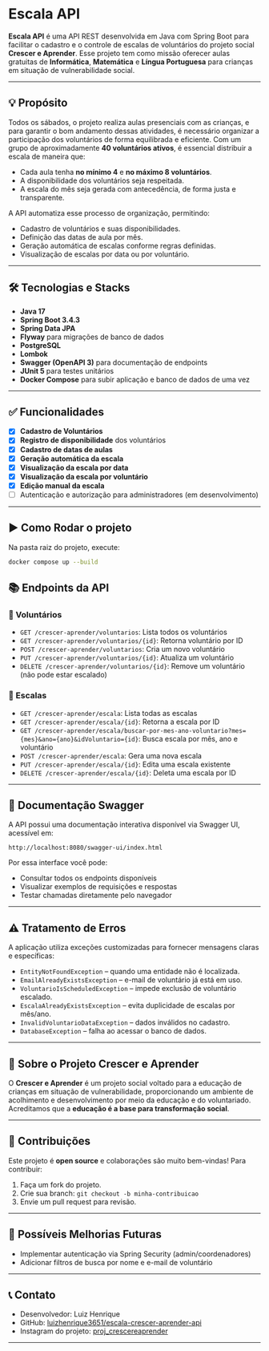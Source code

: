 
# Escala API

**Escala API** é uma API REST desenvolvida em Java com Spring Boot para facilitar o cadastro e o controle de escalas de voluntários do projeto social **Crescer e Aprender**. Esse projeto tem como missão oferecer aulas gratuitas de **Informática**, **Matemática** e **Língua Portuguesa** para crianças em situação de vulnerabilidade social.

---

## 💡 Propósito

Todos os sábados, o projeto realiza aulas presenciais com as crianças, e para garantir o bom andamento dessas atividades, é necessário organizar a participação dos voluntários de forma equilibrada e eficiente. Com um grupo de aproximadamente **40 voluntários ativos**, é essencial distribuir a escala de maneira que:

- Cada aula tenha **no mínimo 4** e **no máximo 8 voluntários**.
- A disponibilidade dos voluntários seja respeitada.
- A escala do mês seja gerada com antecedência, de forma justa e transparente.

A API automatiza esse processo de organização, permitindo:

- Cadastro de voluntários e suas disponibilidades.
- Definição das datas de aula por mês.
- Geração automática de escalas conforme regras definidas.
- Visualização de escalas por data ou por voluntário.

---

## 🛠️ Tecnologias e Stacks

- **Java 17**
- **Spring Boot 3.4.3**
- **Spring Data JPA**
- **Flyway** para migrações de banco de dados
- **PostgreSQL**
- **Lombok**
- **Swagger (OpenAPI 3)** para documentação de endpoints
- **JUnit 5** para testes unitários
- **Docker Compose** para subir aplicação e banco de dados de uma vez

---

## ✅ Funcionalidades

- [x] **Cadastro de Voluntários**
- [x] **Registro de disponibilidade** dos voluntários
- [x] **Cadastro de datas de aulas**
- [x] **Geração automática da escala**
- [x] **Visualização da escala por data**
- [x] **Visualização da escala por voluntário**
- [x] **Edição manual da escala**
- [ ] Autenticação e autorização para administradores (em desenvolvimento)

---

## ▶️ Como Rodar o projeto
Na pasta raiz do projeto, execute:
```bash 
docker compose up --build
```
## 📚 Endpoints da API

### 🔹 Voluntários

- `GET /crescer-aprender/voluntarios`: Lista todos os voluntários
- `GET /crescer-aprender/voluntarios/{id}`: Retorna voluntário por ID
- `POST /crescer-aprender/voluntarios`: Cria um novo voluntário
- `PUT /crescer-aprender/voluntarios/{id}`: Atualiza um voluntário
- `DELETE /crescer-aprender/voluntarios/{id}`: Remove um voluntário (não pode estar escalado)

### 🔹 Escalas

- `GET /crescer-aprender/escala`: Lista todas as escalas
- `GET /crescer-aprender/escala/{id}`: Retorna a escala por ID
- `GET /crescer-aprender/escala/buscar-por-mes-ano-voluntario?mes={mes}&ano={ano}&idVoluntario={id}`: Busca escala por mês, ano e voluntário
- `POST /crescer-aprender/escala`: Gera uma nova escala
- `PUT /crescer-aprender/escala/{id}`: Edita uma escala existente
- `DELETE /crescer-aprender/escala/{id}`: Deleta uma escala por ID

---

## 🔎 Documentação Swagger

A API possui uma documentação interativa disponível via Swagger UI, acessível em:

```
http://localhost:8080/swagger-ui/index.html
```

Por essa interface você pode:

- Consultar todos os endpoints disponíveis
- Visualizar exemplos de requisições e respostas
- Testar chamadas diretamente pelo navegador

---

## ⚠️ Tratamento de Erros

A aplicação utiliza exceções customizadas para fornecer mensagens claras e específicas:

- `EntityNotFoundException` – quando uma entidade não é localizada.
- `EmailAlreadyExistsException` – e-mail de voluntário já está em uso.
- `VoluntarioIsScheduledException` – impede exclusão de voluntário escalado.
- `EscalaAlreadyExistsException` – evita duplicidade de escalas por mês/ano.
- `InvalidVoluntarioDataException` – dados inválidos no cadastro.
- `DatabaseException` – falha ao acessar o banco de dados.

---

## 📌 Sobre o Projeto Crescer e Aprender

O **Crescer e Aprender** é um projeto social voltado para a educação de crianças em situação de vulnerabilidade, proporcionando um ambiente de acolhimento e desenvolvimento por meio da educação e do voluntariado. Acreditamos que a **educação é a base para transformação social**.

---

## 🤝 Contribuições

Este projeto é **open source** e colaborações são muito bem-vindas! Para contribuir:

1. Faça um fork do projeto.
2. Crie sua branch: `git checkout -b minha-contribuicao`
3. Envie um pull request para revisão.

---

## 📝 Possíveis Melhorias Futuras

- Implementar autenticação via Spring Security (admin/coordenadores)
- Adicionar filtros de busca por nome e e-mail de voluntário

---

## 📞 Contato

- Desenvolvedor: Luiz Henrique
- GitHub: [luizhenrique3651/escala-crescer-aprender-api](https://github.com/luizhenrique3651/escala-crescer-aprender-api)
- Instagram do projeto: [proj_crescereaprender](https://www.instagram.com/proj_crescereaprender/)

---
